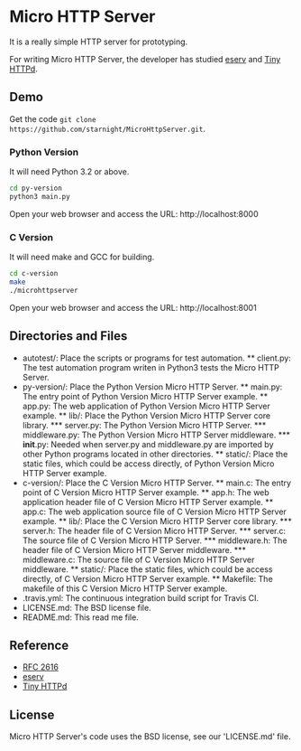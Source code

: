 # Micro HTTP Server

It is a really simple HTTP server for prototyping.

For writing Micro HTTP Server, the developer has studied [eserv](https://code.google.com/p/eserv/source/browse/) and [Tiny HTTPd](http://tinyhttpd.cvs.sourceforge.net/viewvc/tinyhttpd/tinyhttpd/).

## Demo

Get the code ```git clone https://github.com/starnight/MicroHttpServer.git```.

### Python Version

It will need Python 3.2 or above.

```sh
cd py-version
python3 main.py
```

Open your web browser and access the URL: http://localhost:8000

### C Version

It will need make and GCC for building.

```sh
cd c-version
make
./microhttpserver
```

Open your web browser and access the URL: http://localhost:8001

## Directories and Files

* autotest/: Place the scripts or programs for test automation.
** client.py: The test automation program writen in Python3 tests the Micro HTTP Server.
* py-version/: Place the Python Version Micro HTTP Server.
** main.py: The entry point of Python Version Micro HTTP Server example.
** app.py: The web application of Python Version Micro HTTP Server example.
** lib/: Place the Python Version Micro HTTP Server core library.
*** server.py: The Python Version Micro HTTP Server.
*** middleware.py: The Python Version Micro HTTP Server middleware.
*** __init__.py: Needed when server.py and middleware.py are imported by other Python programs located in other directories.
** static/: Place the static files, which could be access directly, of Python Version Micro HTTP Server example.
* c-version/: Place the C Version Micro HTTP Server.
** main.c: The entry point of C Version Micro HTTP Server example.
** app.h: The web application header file of C Version Micro HTTP Server example.
** app.c: The web application source file of C Version Micro HTTP Server example.
** lib/: Place the C Version Micro HTTP Server core library.
*** server.h: The header file of C Version Micro HTTP Server.
*** server.c: The source file of C Version Micro HTTP Server.
*** middleware.h: The header file of C Version Micro HTTP Server middleware.
*** middleware.c: The source file of C Version Micro HTTP Server middleware.
** static/: Place the static files, which could be access directly, of C Version Micro HTTP Server example.
** Makefile: The makefile of this C Version Micro HTTP Server example.
* .travis.yml: The continuous integration build script for Travis CI.
* LICENSE.md: The BSD license file.
* README.md: This read me file.

## Reference

* [RFC 2616](https://tools.ietf.org/html/rfc2616)
* [eserv](https://code.google.com/p/eserv/source/browse/)
* [Tiny HTTPd](http://tinyhttpd.cvs.sourceforge.net/viewvc/tinyhttpd/tinyhttpd/)

## License

Micro HTTP Server's code uses the BSD license, see our 'LICENSE.md' file.
